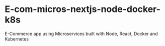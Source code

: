 # E-com-micros-nextjs-node-docker-k8s
E-Commerce app using Microservices built with Node, React, Docker and Kubernetes
